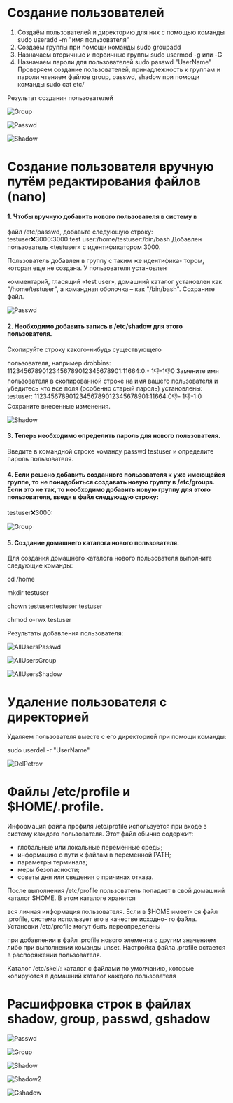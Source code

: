# Создание пользователей
1. Создаём пользователей и директорию для них с помощью команды sudo useradd -m "имя пользователя"
2. Создаём группы при помощи команды sudo groupadd
3. Назначаем вторичные и первичные группы sudo usermod -g или -G
4. Назначаем пароли для пользователей sudo passwd "UserName"
Проверяем создание пользователей, принадлежность к группам и пароли чтением файлов group, passwd, shadow при помощи команды sudo cat etc/

Результат создания пользователей

![Group](https://github.com/KirillZakharoV24/DZ/blob/main/Linux/DZ5Users/group.png)

![Passwd](https://github.com/KirillZakharoV24/DZ/blob/main/Linux/DZ5Users/passwd.png)

![Shadow](https://github.com/KirillZakharoV24/DZ/blob/main/Linux/DZ5Users/shadow.png)

# Создание пользователя вручную путём редактирования файлов (nano)

#### 1. Чтобы вручную добавить нового пользователя в систему в
файл /etc/passwd, добавьте следующую строку:
testuser:x:3000:3000:test user:/home/testuser:/bin/bash
Добавлен пользователь «testuser» с идентификатором 3000.

Пользователь добавлен в группу с таким же идентифика-
тором, которая еще не создана. У пользователя установлен

комментарий, гласящий «test user», домашний каталог
установлен как "/home/testuser", а командная оболочка
– как "/bin/bash". Cохраните файл.

![Passwd](https://github.com/KirillZakharoV24/DZ/blob/main/Linux/DZ5Users/CreateNewUserPasswd.png)

#### 2. Необходимо добавить запись в /etc/shadow для этого пользователя. 

Скопируйте строку какого-нибудь существующего

пользователя, например
drobbins: $1$1234567890123456789012345678901:11664:0:-
1:-1:-1:-1:0
Замените имя пользователя в скопированной строке на имя
вашего пользователя и убедитесь что все поля (особенно
старый пароль) установлены:
testuser: $1$1234567890123456789012345678901:11664:0:-1:-
1:-1:-1:0
Сохраните внесенные изменения.

![Shadow](https://github.com/KirillZakharoV24/DZ/blob/main/Linux/DZ5Users/CreateNewUserShadow.png)

#### 3. Теперь необходимо определить пароль для нового пользователя. 
Введите в командной строке команду
passwd testuser и определите пароль пользователя.

#### 4. Если решено добавить созданного пользователя к уже имеющейся группе, то не понадобиться создавать новую группу в /etc/groups. Если это не так, то необходимо добавить новую группу для этого пользователя, введя в файл следующую строку:
testuser:x:3000:

![Group](https://github.com/KirillZakharoV24/DZ/blob/main/Linux/DZ5Users/CreateNewUserGroup.png)

#### 5. Создание домашнего каталога нового пользователя.

Для создания домашнего каталога нового пользователя выполните следующие команды:

cd /home

mkdir testuser

chown testuser:testuser testuser

chmod o-rwx testuser

Результаты добавления пользователя:

![AllUsersPasswd](https://github.com/KirillZakharoV24/DZ/blob/main/Linux/DZ5Users/AllUsersPasswd.png)

![AllUsersGroup](https://github.com/KirillZakharoV24/DZ/blob/main/Linux/DZ5Users/AllUSersGroup.png)

![AllUsersShadow](https://github.com/KirillZakharoV24/DZ/blob/main/Linux/DZ5Users/AllUsersShadow.png)

# Удаление пользователя с директорией

Удаляем пользователя вместе с его директорией при помощи команды: 

sudo userdel -r "UserName"

![DelPetrov](https://github.com/KirillZakharoV24/DZ/blob/main/Linux/DZ5Users/DeletePetrov.png)

# Файлы /etc/profile и $HOME/.profile.

Информация файла профиля /etc/profile используется при
входе в систему каждого пользователя. Этот файл обычно
содержит:
- глобальные или локальные переменные среды;
- информацию о пути к файлам в переменной PATH;
- параметры терминала;
- меры безопасности;
- советы дня или сведения о причинах отказа.

После выполнения /etc/profile пользователь попадает в
свой домашний каталог $HOME. В этом каталоге хранится

вся личная информация пользователя. Если в $HOME имеет-
ся файл .profile, система использует его в качестве исходно-
го файла. Установки /etc/profile могут быть переопределены

при добавлении в файл .profile нового элемента с другим
значением либо при выполнении команды unset. Настройка
файла .profile остается в распоряжении пользователя.

Каталог /etc/skel/: каталог с файлами по умолчанию, которые копируются в домашний каталог каждого пользователя

# Расшифровка строк в файлах shadow, group, passwd, gshadow

![Passwd](https://github.com/KirillZakharoV24/DZ/blob/main/Linux/DZ5Users/Lines/LineEtcPasswd.png)

![Group](https://github.com/KirillZakharoV24/DZ/blob/main/Linux/DZ5Users/Lines/LineEtcGroup.png)

![Shadow](https://github.com/KirillZakharoV24/DZ/blob/main/Linux/DZ5Users/Lines/LineEtcShadow.png)

![Shadow2](https://github.com/KirillZakharoV24/DZ/blob/main/Linux/DZ5Users/Lines/shadowLine.png)

![Gshadow](https://github.com/KirillZakharoV24/DZ/blob/main/Linux/DZ5Users/Lines/LineEtcGshadow.png)

